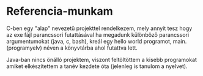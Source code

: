 # Referencia-munkam

C-ben egy "alap" nevezetű projekttel rendelkezem, mely annyit tesz hogy az exe fájl parancssori futattásával ha megadunk különböző  parancssori argumentumokat (java, c, bash), kreál egy hello world programot, main.(programyelv) néven a könyvtárba ahol futattva lett. 

Java-ban nincs önálló projektem, viszont feltöltöttem a kisebb programokat amiket elkészítettem a tanév kezdete óta (jelenleg is tanulom a nyelvet).
